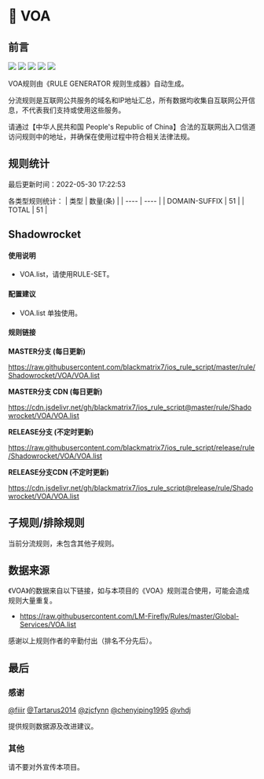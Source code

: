 # 🧸 VOA

## 前言

![](https://shields.io/badge/-移除重复规则-ff69b4) ![](https://shields.io/badge/-DOMAIN与DOMAIN--SUFFIX合并-green) ![](https://shields.io/badge/-DOMAIN--SUFFIX间合并-critical) ![](https://shields.io/badge/-DOMAIN--SUFFIX与DOMAIN--KEYWORD合并-blue) ![](https://shields.io/badge/-IP--CIDR(6)合并-blueviolet) 

VOA规则由《RULE GENERATOR 规则生成器》自动生成。

分流规则是互联网公共服务的域名和IP地址汇总，所有数据均收集自互联网公开信息，不代表我们支持或使用这些服务。

请通过【中华人民共和国 People's Republic of China】合法的互联网出入口信道访问规则中的地址，并确保在使用过程中符合相关法律法规。

## 规则统计

最后更新时间：2022-05-30 17:22:53

各类型规则统计：
| 类型 | 数量(条)  | 
| ---- | ----  |
| DOMAIN-SUFFIX | 51  | 
| TOTAL | 51  | 


## Shadowrocket 

#### 使用说明
- VOA.list，请使用RULE-SET。

#### 配置建议
- VOA.list 单独使用。

#### 规则链接
**MASTER分支 (每日更新)**

https://raw.githubusercontent.com/blackmatrix7/ios_rule_script/master/rule/Shadowrocket/VOA/VOA.list

**MASTER分支 CDN (每日更新)**

https://cdn.jsdelivr.net/gh/blackmatrix7/ios_rule_script@master/rule/Shadowrocket/VOA/VOA.list

**RELEASE分支 (不定时更新)**

https://raw.githubusercontent.com/blackmatrix7/ios_rule_script/release/rule/Shadowrocket/VOA/VOA.list

**RELEASE分支CDN (不定时更新)**

https://cdn.jsdelivr.net/gh/blackmatrix7/ios_rule_script@release/rule/Shadowrocket/VOA/VOA.list

## 子规则/排除规则


当前分流规则，未包含其他子规则。

## 数据来源

《VOA》的数据来自以下链接，如与本项目的《VOA》规则混合使用，可能会造成规则大量重复。

- https://raw.githubusercontent.com/LM-Firefly/Rules/master/Global-Services/VOA.list


感谢以上规则作者的辛勤付出（排名不分先后）。

## 最后

### 感谢

[@fiiir](https://github.com/fiiir) [@Tartarus2014](https://github.com/Tartarus2014) [@zjcfynn](https://github.com/zjcfynn) [@chenyiping1995](https://github.com/chenyiping1995) [@vhdj](https://github.com/vhdj)

提供规则数据源及改进建议。

### 其他

请不要对外宣传本项目。